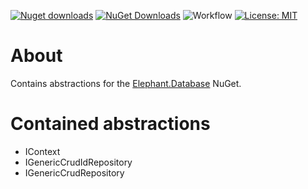 [![Nuget downloads](https://img.shields.io/nuget/v/Elephant.Database.Abstractions)](https://www.nuget.org/packages/Elephant.Database.Abstractions/) [![NuGet Downloads](https://img.shields.io/nuget/dt/Elephant.Database.Abstractions.svg)](https://www.nuget.org/packages/Elephant.Database.Abstractions/) ![Workflow](https://github.com/S-Elephant/Elephant.NuGets/actions/workflows/GitHubActions.yml/badge.svg) [![License: MIT](https://img.shields.io/badge/License-MIT-yellow.svg)](https://github.com/S-Elephant/Elephant.NuGets/tree/master/Elephant.Database.Abstractions/LICENSE.txt)

# About

Contains abstractions for the [Elephant.Database](https://www.nuget.org/packages/Elephant.Database) NuGet.

# Contained abstractions

- IContext
- IGenericCrudIdRepository
- IGenericCrudRepository

